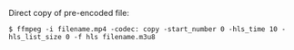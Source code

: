 Direct copy of pre-encoded file:

    $ ffmpeg -i filename.mp4 -codec: copy -start_number 0 -hls_time 10 -hls_list_size 0 -f hls filename.m3u8